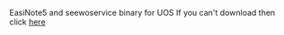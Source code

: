 EasiNote5 and seewoservice binary for UOS
If you can't download then click [here](https://www.bilibili.com/video/BV1WT4y1Z71w)
